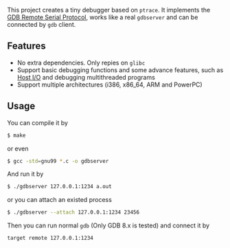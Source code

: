 This project creates a tiny debugger based on `ptrace`.
It implements the [GDB Remote Serial Protocol](https://sourceware.org/gdb/onlinedocs/gdb/Remote-Protocol.html), works like a real `gdbserver` and can be connected by `gdb` client.

## Features
* No extra dependencies. Only repies on `glibc`
* Support basic debugging functions and some advance features, such as [Host I/O](https://sourceware.org/gdb/onlinedocs/gdb/Host-I_002fO-Packets.html) and debugging multithreaded programs
* Support multiple architectures (i386, x86_64, ARM and PowerPC)

## Usage
You can compile it by
```sh
$ make
```
or even
```sh
$ gcc -std=gnu99 *.c -o gdbserver
```

And run it by
```sh
$ ./gdbserver 127.0.0.1:1234 a.out
```
or you can attach an existed process
```sh
$ ./gdbserver --attach 127.0.0.1:1234 23456
```

Then you can run normal `gdb` (Only GDB 8.x is tested) and connect it by
```
target remote 127.0.0.1:1234
```
